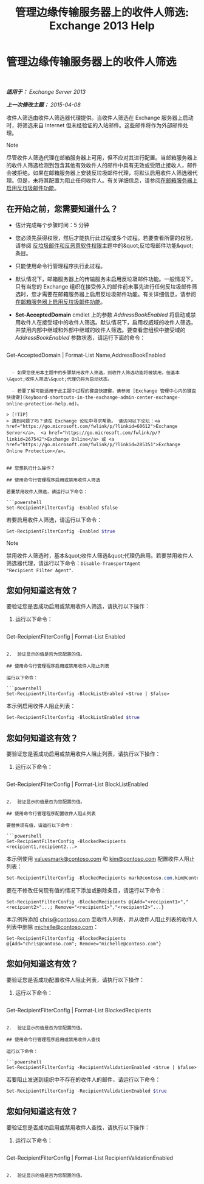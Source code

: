 ﻿---
title: '管理边缘传输服务器上的收件人筛选: Exchange 2013 Help'
TOCTitle: 管理边缘传输服务器上的收件人筛选
ms:assetid: f2d0041f-2872-4669-95ec-443233f4956d
ms:mtpsurl: https://technet.microsoft.com/zh-cn/library/Bb125187(v=EXCHG.150)
ms:contentKeyID: 50491929
ms.date: 05/21/2018
mtps_version: v=EXCHG.150
ms.translationtype: MT
---

# 管理边缘传输服务器上的收件人筛选

 

_**适用于：** Exchange Server 2013_

_**上一次修改主题：** 2015-04-08_

收件人筛选由收件人筛选器代理提供。当收件人筛选在 Exchange 服务器上启动时，将筛选来自 Internet 但未经验证的入站邮件。这些邮件将作为外部邮件处理。

> [!NOTE]  
> 尽管收件人筛选代理在邮箱服务器上可用，但不应对其进行配置。当邮箱服务器上的收件人筛选检测到包含其他有效收件人的邮件中具有无效或受阻止接收人，邮件会被拒绝。如果在邮箱服务器上安装反垃圾邮件代理，将默认启用收件人筛选器代理。但是，未将其配置为阻止任何收件人。有关详细信息，请参阅<a href="enable-anti-spam-functionality-on-mailbox-servers-exchange-2013-help.md">在邮箱服务器上启用反垃圾邮件功能</a>。


## 在开始之前，您需要知道什么？

  - 估计完成每个步骤时间：5 分钟

  - 您必须先获得权限，然后才能执行此过程或多个过程。若要查看所需的权限，请参阅 [反垃圾邮件和反恶意软件权限](anti-spam-and-anti-malware-permissions-exchange-2013-help.md)主题中的\&quot;反垃圾邮件功能\&quot;条目。

  - 只能使用命令行管理程序执行此过程。

  - 默认情况下，邮箱服务器上的传输服务未启用反垃圾邮件功能。一般情况下，只有当您的 Exchange 组织在接受传入的邮件前未事先进行任何反垃圾邮件筛选时，您才需要在邮箱服务器上启用反垃圾邮件功能。有关详细信息，请参阅[在邮箱服务器上启用反垃圾邮件功能](enable-anti-spam-functionality-on-mailbox-servers-exchange-2013-help.md)。

  - **Set-AcceptedDomain** cmdlet 上的参数 *AddressBookEnabled* 将启动或禁用收件人在接受域中的收件人筛选。默认情况下，启用权威域的收件人筛选，并禁用内部中继域和外部中继域的收件人筛选。要查看您组织中接受域的 *AddressBookEnabled* 参数状态，请运行下面的命令：
    
    ```powershell
Get-AcceptedDomain | Format-List Name,AddressBookEnabled
```

  - 如果您使用本主题中的步骤禁用收件人筛选，则收件人筛选功能将被禁用，但基本\&quot;收件人筛选\&quot;代理仍将为启动状态。

  - 若要了解可能适用于此主题中过程的键盘快捷键，请参阅 [Exchange 管理中心内的键盘快捷键](keyboard-shortcuts-in-the-exchange-admin-center-exchange-online-protection-help.md)。

> [!TIP]  
> 遇到问题了吗？请在 Exchange 论坛中寻求帮助。 请访问以下论坛：<a href="https://go.microsoft.com/fwlink/p/?linkid=60612">Exchange Server</a>、 <a href="https://go.microsoft.com/fwlink/p/?linkid=267542">Exchange Online</a> 或 <a href="https://go.microsoft.com/fwlink/p/?linkid=285351">Exchange Online Protection</a>。


## 您想执行什么操作？

## 使用命令行管理程序启用或禁用收件人筛选

若要禁用收件人筛选，请运行以下命令：

```powershell
Set-RecipientFilterConfig -Enabled $false
```

若要启用收件人筛选，请运行以下命令：

```powershell
Set-RecipientFilterConfig -Enabled $true
```

> [!NOTE]  
> 禁用收件人筛选时，基本&amp;quot;收件人筛选&amp;quot;代理仍启用。若要禁用收件人筛选器代理，请运行以下命令：<code>Disable-TransportAgent &quot;Recipient Filter Agent&quot;</code>.


## 您如何知道这有效？

要验证您是否成功启用或禁用收件人筛选，请执行以下操作：

1.  运行以下命令：
    
    ```powershell
Get-RecipientFilterConfig | Format-List Enabled
```

2.  验证显示的值是否为您配置的值。

## 使用命令行管理程序启用或禁用收件人阻止列表

运行以下命令：

```powershell
Set-RecipientFilterConfig -BlockListEnabled <$true | $false>
```

本示例启用收件人阻止列表：

```powershell
Set-RecipientFilterConfig -BlockListEnabled $true
```

## 您如何知道这有效？

要验证您是否成功启用或禁用收件人阻止列表，请执行以下操作：

1.  运行以下命令：
    
    ```powershell
Get-RecipientFilterConfig | Format-List BlockListEnabled
```

2.  验证显示的值是否为您配置的值。

## 使用命令行管理程序配置收件人阻止列表

要替换现有值，请运行以下命令：

```powershell
Set-RecipientFilterConfig -BlockedRecipients <recipient1,recipient2...>
```

本示例使用 valuesmark@contoso.com 和 kim@contoso.com 配置收件人阻止列表：

```powershell
Set-RecipientFilterConfig -BlockedRecipients mark@contoso.com,kim@contoso.com
```

要在不修改任何现有值的情况下添加或删除条目，请运行以下命令：

    Set-RecipientFilterConfig -BlockedRecipients @{Add="<recipient1>","<recipient2>"...; Remove="<recipient1>","<recipient2>"...}

本示例将添加 chris@contoso.com 至收件人列表，并从收件人阻止列表的收件人列表中删除 michelle@contoso.com：

    Set-RecipientFilterConfig -BlockedRecipients @{Add="chris@contoso.com"; Remove="michelle@contoso.com"}

## 您如何知道这有效？

要验证您是否成功配置收件人阻止列表，请执行以下操作：

1.  运行以下命令：
    
    ```powershell
Get-RecipientFilterConfig | Format-List BlockedRecipients
```

2.  验证显示的值是否为您配置的值。

## 使用命令行管理程序启用或禁用收件人查找

运行以下命令：

```powershell
Set-RecipientFilterConfig -RecipientValidationEnabled <$true | $false>
```

若要阻止发送到组织中不存在的收件人的邮件，请运行以下命令：

```powershell
Set-RecipientFilterConfig -RecipientValidationEnabled $true
```

## 您如何知道这有效？

要验证您是否成功启用或禁用收件人查找，请执行以下操作：

1.  运行以下命令：
    
    ```powershell
Get-RecipientFilterConfig | Format-List RecipientValidationEnabled
```

2.  验证显示的值是否为您配置的值。

